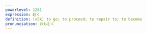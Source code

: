 ```yaml
---
powerlevel: 1281
expression: 赴く
definition: (v5k) to go; to proceed; to repair to; to become
pronunciation: おもむく
---
```

